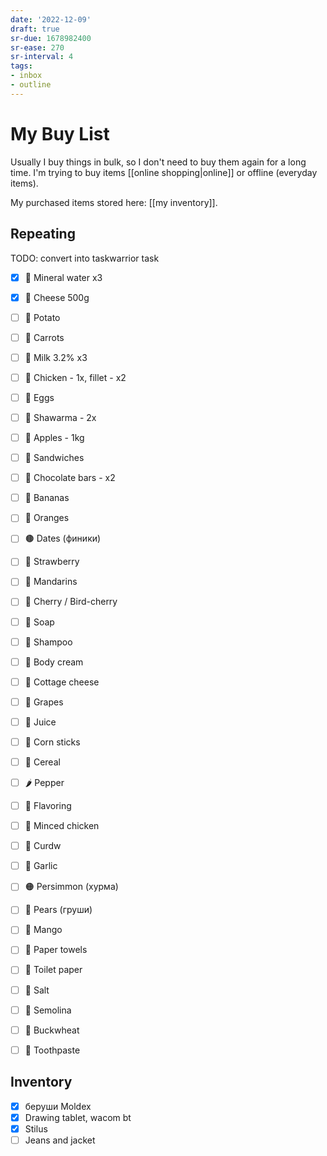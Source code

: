 ```yaml
---
date: '2022-12-09'
draft: true
sr-due: 1678982400
sr-ease: 270
sr-interval: 4
tags:
- inbox
- outline
---
```


# My Buy List

Usually I buy things in bulk, so I don't need to buy them again for a long time.
I'm trying to buy items [[online shopping|online]] or offline (everyday items).

My purchased items stored here: [[my inventory]].

## Repeating

TODO: convert into taskwarrior task

- [x] 🧴 Mineral water x3
- [x] 🧀 Cheese 500g
- [ ] 🥔 Potato
- [ ] 🥕 Carrots
- [ ] 🥛 Milk 3.2% x3
- [ ] 🍗 Chicken - 1x, fillet - x2
- [ ] 🥚 Eggs
- [ ] 🌯 Shawarma - 2x
- [ ] 🍎 Apples - 1kg
- [ ] 🥪 Sandwiches
- [ ] 🍫 Chocolate bars - x2
- [ ] 🍌 Bananas
- [ ] 🍊 Oranges
- [ ] 🟤 Dates (финики)
- [ ] 🍓 Strawberry
- [ ] 🍊 Mandarins
- [ ] 🍒 Cherry / Bird-cherry

- [ ] 🧼 Soap
- [ ] 🧴 Shampoo
- [ ] 🧴 Body cream

- [ ] 🧀 Cottage cheese
- [ ] 🍇 Grapes
- [ ] 🧃 Juice
- [ ] 🌽 Corn sticks
- [ ] 🥣 Cereal
- [ ] 🌶️ Pepper
- [ ] 🌿 Flavoring
- [ ] 🍗 Minced chicken
- [ ] 🧀 Curdw
- [ ] 🧄 Garlic
- [ ] 🟠 Persimmon (хурма)
- [ ] 🍐 Pears (груши)
- [ ] 🥭 Mango
- [ ] 🧻 Paper towels
- [ ] 🧻 Toilet paper
- [ ] 🧂 Salt
- [ ] 🍚 Semolina
- [ ] 🌾 Buckwheat
- [ ] 🦷 Toothpaste

## Inventory

- [x] беруши Moldex
- [x] Drawing tablet, wacom bt
- [x] Stilus
- [ ] Jeans and jacket
